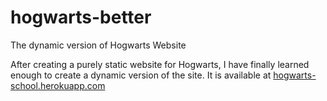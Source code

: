 # hogwarts-better
The dynamic version of Hogwarts Website

After creating a purely static website for Hogwarts, I have finally learned enough to create a dynamic version of the site. 
It is available at <a href="hogwarts-school.herokuapp.com">hogwarts-school.herokuapp.com</a>
